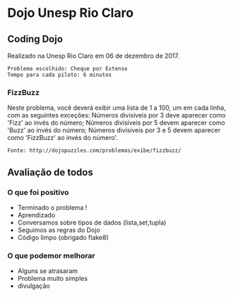 # Dojo Unesp Rio Claro

## Coding Dojo

Realizado na Unesp Rio Claro em 06 de dezembro de 2017.

	Problema escolhido: Cheque por Extenso
	Tempo para cada piloto: 6 minutos


### FizzBuzz

Neste problema, você deverá exibir uma lista de 1 a 100, um em cada linha, com as seguintes exceções:
Números divisíveis por 3 deve aparecer como 'Fizz' ao invés do número;
Números divisíveis por 5 devem aparecer como 'Buzz' ao invés do número;
Números divisíveis por 3 e 5 devem aparecer como 'FizzBuzz' ao invés do número'.

	Fonte: http://dojopuzzles.com/problemas/exibe/fizzbuzz/



## Avaliação de todos


### O que foi positivo

- Terminado o problema !
- Aprendizado 
- Conversamos sobre tipos de dados (lista,set,tupla)
- Seguimos as regras do Dojo
- Código limpo (obrigado flake8)


### O que podemor melhorar

- Alguns se atrasaram
- Problema muito simples
- divulgação
